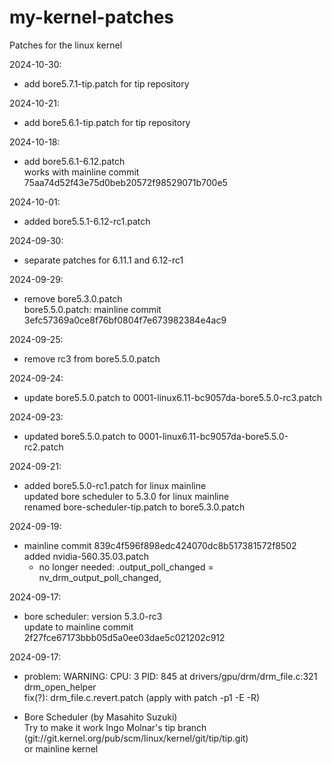 # my-kernel-patches
Patches for the linux kernel

2024-10-30:
- add bore5.7.1-tip.patch for tip repository

2024-10-21:
- add bore5.6.1-tip.patch for tip repository

2024-10-18:
- add bore5.6.1-6.12.patch  
  works with mainline commit 75aa74d52f43e75d0beb20572f98529071b700e5

2024-10-01:
- added bore5.5.1-6.12-rc1.patch

2024-09-30:
- separate patches for 6.11.1 and 6.12-rc1

2024-09-29:
- remove bore5.3.0.patch  
  bore5.5.0.patch: mainline commit 3efc57369a0ce8f76bf0804f7e673982384e4ac9

2024-09-25:
- remove rc3 from bore5.5.0.patch

2024-09-24:
- update bore5.5.0.patch to 0001-linux6.11-bc9057da-bore5.5.0-rc3.patch

2024-09-23:
- updated bore5.5.0.patch to 0001-linux6.11-bc9057da-bore5.5.0-rc2.patch

2024-09-21:
- added bore5.5.0-rc1.patch for linux mainline  
  updated bore scheduler to 5.3.0 for linux mainline  
  renamed bore-scheduler-tip.patch to bore5.3.0.patch

2024-09-19:
- mainline commit 839c4f596f898edc424070dc8b517381572f8502  
  added nvidia-560.35.03.patch  
  - no longer needed: .output_poll_changed = nv_drm_output_poll_changed,

2024-09-17:
- bore scheduler: version 5.3.0-rc3  
  update to mainline commit 2f27fce67173bbb05d5a0ee03dae5c021202c912

2024-09-17:
- problem: WARNING: CPU: 3 PID: 845 at drivers/gpu/drm/drm_file.c:321 drm_open_helper  
  fix(?): drm_file.c.revert.patch (apply with patch -p1 -E -R)

- Bore Scheduler (by Masahito Suzuki)  
Try to make it work Ingo Molnar's tip branch (git://git.kernel.org/pub/scm/linux/kernel/git/tip/tip.git)  
or mainline kernel
